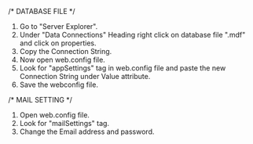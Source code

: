 /* DATABASE FILE */
1. Go to "Server Explorer".
2. Under "Data Connections" Heading right click on database file ".mdf" and click on properties.
3. Copy the Connection String.
4. Now open web.config file.
5. Look for "appSettings" tag in web.config file and paste the new Connection String under Value attribute.
6. Save the webconfig file.

/* MAIL SETTING */
1. Open web.config file.
2. Look for "mailSettings" tag.
3. Change the Email address and password.
